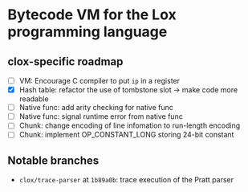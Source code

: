 # Bytecode VM for the Lox programming language

## clox-specific roadmap
- [ ] VM: Encourage C compiler to put `ip` in a register
- [x] Hash table: refactor the use of tombstone slot -> make code more readable
- [ ] Native func: add arity checking for native func
- [ ] Native func: signal runtime error from native func
- [ ] Chunk: change encoding of line infomation to run-length encoding
- [ ] Chunk: implement OP_CONSTANT_LONG storing 24-bit constant

## Notable branches
- `clox/trace-parser` at `1b89a0b`: trace execution of the Pratt parser
